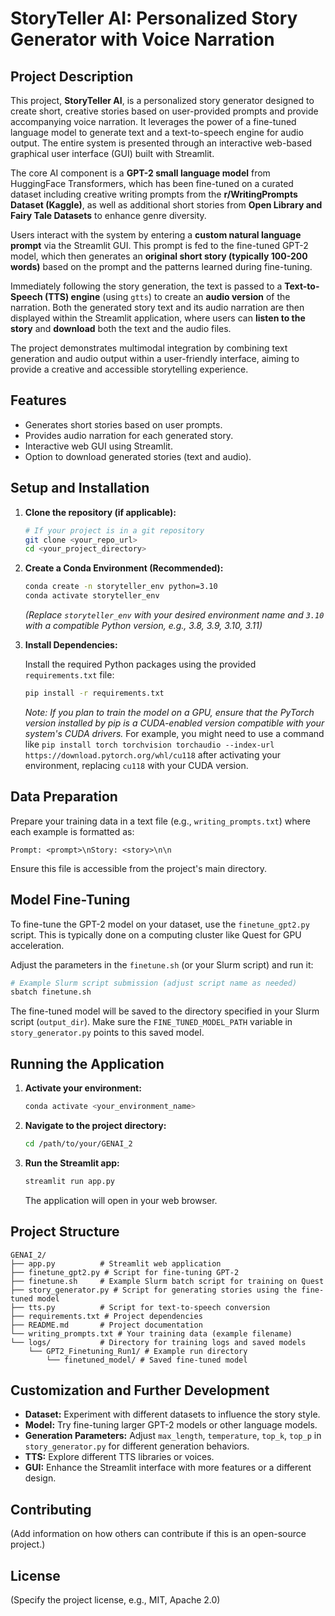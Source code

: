 # StoryTeller AI: Personalized Story Generator with Voice Narration

## Project Description

This project, **StoryTeller AI**, is a personalized story generator designed to create short, creative stories based on user-provided prompts and provide accompanying voice narration. It leverages the power of a fine-tuned language model to generate text and a text-to-speech engine for audio output. The entire system is presented through an interactive web-based graphical user interface (GUI) built with Streamlit.

The core AI component is a **GPT-2 small language model** from HuggingFace Transformers, which has been fine-tuned on a curated dataset including creative writing prompts from the **r/WritingPrompts Dataset (Kaggle)**, as well as additional short stories from **Open Library and Fairy Tale Datasets** to enhance genre diversity.

Users interact with the system by entering a **custom natural language prompt** via the Streamlit GUI. This prompt is fed to the fine-tuned GPT-2 model, which then generates an **original short story (typically 100-200 words)** based on the prompt and the patterns learned during fine-tuning.

Immediately following the story generation, the text is passed to a **Text-to-Speech (TTS) engine** (using `gtts`) to create an **audio version** of the narration. Both the generated story text and its audio narration are then displayed within the Streamlit application, where users can **listen to the story** and **download** both the text and the audio files.

The project demonstrates multimodal integration by combining text generation and audio output within a user-friendly interface, aiming to provide a creative and accessible storytelling experience.

## Features

- Generates short stories based on user prompts.
- Provides audio narration for each generated story.
- Interactive web GUI using Streamlit.
- Option to download generated stories (text and audio).

## Setup and Installation

1.  **Clone the repository (if applicable):**

    ```bash
    # If your project is in a git repository
    git clone <your_repo_url>
    cd <your_project_directory>
    ```

2.  **Create a Conda Environment (Recommended):**

    ```bash
    conda create -n storyteller_env python=3.10
    conda activate storyteller_env
    ```
    *(Replace `storyteller_env` with your desired environment name and `3.10` with a compatible Python version, e.g., 3.8, 3.9, 3.10, 3.11)*

3.  **Install Dependencies:**

    Install the required Python packages using the provided `requirements.txt` file:

    ```bash
    pip install -r requirements.txt
    ```

    *Note: If you plan to train the model on a GPU, ensure that the PyTorch version installed by pip is a CUDA-enabled version compatible with your system's CUDA drivers.* For example, you might need to use a command like `pip install torch torchvision torchaudio --index-url https://download.pytorch.org/whl/cu118` after activating your environment, replacing `cu118` with your CUDA version.

## Data Preparation

Prepare your training data in a text file (e.g., `writing_prompts.txt`) where each example is formatted as:

```
Prompt: <prompt>\nStory: <story>\n\n
```

Ensure this file is accessible from the project's main directory.

## Model Fine-Tuning

To fine-tune the GPT-2 model on your dataset, use the `finetune_gpt2.py` script. This is typically done on a computing cluster like Quest for GPU acceleration.

Adjust the parameters in the `finetune.sh` (or your Slurm script) and run it:

```bash
# Example Slurm script submission (adjust script name as needed)
sbatch finetune.sh
```

The fine-tuned model will be saved to the directory specified in your Slurm script (`output_dir`). Make sure the `FINE_TUNED_MODEL_PATH` variable in `story_generator.py` points to this saved model.

## Running the Application

1.  **Activate your environment:**

    ```bash
    conda activate <your_environment_name>
    ```

2.  **Navigate to the project directory:**

    ```bash
    cd /path/to/your/GENAI_2
    ```

3.  **Run the Streamlit app:**

    ```bash
    streamlit run app.py
    ```

    The application will open in your web browser.

## Project Structure

```
GENAI_2/
├── app.py          # Streamlit web application
├── finetune_gpt2.py # Script for fine-tuning GPT-2
├── finetune.sh     # Example Slurm batch script for training on Quest
├── story_generator.py # Script for generating stories using the fine-tuned model
├── tts.py          # Script for text-to-speech conversion
├── requirements.txt # Project dependencies
├── README.md       # Project documentation
└── writing_prompts.txt # Your training data (example filename)
└── logs/           # Directory for training logs and saved models
    └── GPT2_Finetuning_Run1/ # Example run directory
        └── finetuned_model/ # Saved fine-tuned model
```

## Customization and Further Development

- **Dataset:** Experiment with different datasets to influence the story style.
- **Model:** Try fine-tuning larger GPT-2 models or other language models.
- **Generation Parameters:** Adjust `max_length`, `temperature`, `top_k`, `top_p` in `story_generator.py` for different generation behaviors.
- **TTS:** Explore different TTS libraries or voices.
- **GUI:** Enhance the Streamlit interface with more features or a different design.

## Contributing

(Add information on how others can contribute if this is an open-source project.)

## License

(Specify the project license, e.g., MIT, Apache 2.0) 